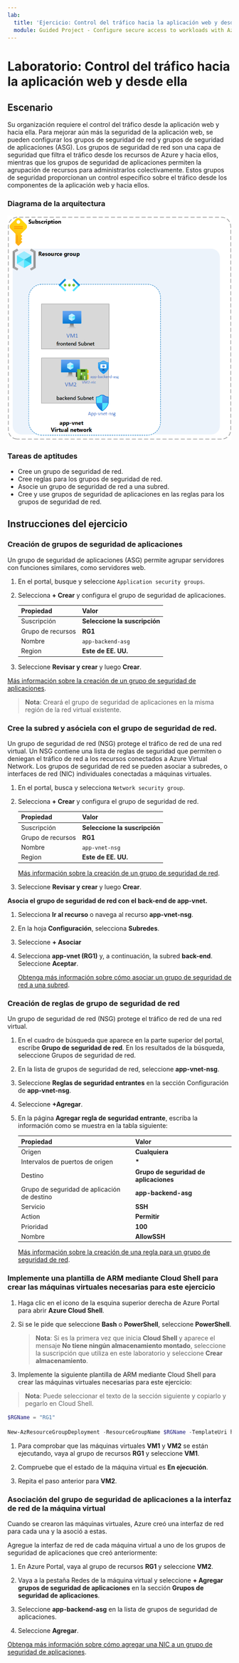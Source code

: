 ```yaml
---
lab:
  title: 'Ejercicio: Control del tráfico hacia la aplicación web y desde ella'
  module: Guided Project - Configure secure access to workloads with Azure virtual networking services
---
```


# Laboratorio: Control del tráfico hacia la aplicación web y desde ella

## Escenario

Su organización requiere el control del tráfico desde la aplicación web y hacia ella. Para mejorar aún más la seguridad de la aplicación web, se pueden configurar los grupos de seguridad de red y grupos de seguridad de aplicaciones (ASG). Los grupos de seguridad de red son una capa de seguridad que filtra el tráfico desde los recursos de Azure y hacia ellos, mientras que los grupos de seguridad de aplicaciones permiten la agrupación de recursos para administrarlos colectivamente. Estos grupos de seguridad proporcionan un control específico sobre el tráfico desde los componentes de la aplicación web y hacia ellos.

### Diagrama de la arquitectura

![Diagrama en el que se muestra un grupo de seguridad de red y un grupo de seguridad de aplicaciones en una red virtual.](../Media/task-2.png)

### Tareas de aptitudes

- Cree un grupo de seguridad de red.
- Cree reglas para los grupos de seguridad de red.
- Asocie un grupo de seguridad de red a una subred.
- Cree y use grupos de seguridad de aplicaciones en las reglas para los grupos de seguridad de red.

## Instrucciones del ejercicio

### Creación de grupos de seguridad de aplicaciones

Un grupo de seguridad de aplicaciones (ASG) permite agrupar servidores con funciones similares, como servidores web.

1. En el portal, busque y seleccione `Application security groups`.
   
1. Selecciona **+ Crear** y configura el grupo de seguridad de aplicaciones. 

    | Propiedad       | Valor                        |
    | :------------- | :--------------------------- |
    | Suscripción   | **Seleccione la suscripción** |
    | Grupo de recursos | **RG1**                      |
    | Nombre           | `app-backend-asg`          |
    | Region         | **Este de EE. UU.**                  |

1. Seleccione **Revisar y crear** y luego **Crear**.

[Más información sobre la creación de un grupo de seguridad de aplicaciones](https://docs.microsoft.com/azure/virtual-network/tutorial-filter-network-traffic#create-application-security-groups).

>**Nota**: Creará el grupo de seguridad de aplicaciones en la misma región de la red virtual existente.

### Cree la subred y asóciela con el grupo de seguridad de red.

Un grupo de seguridad de red (NSG) protege el tráfico de red de una red virtual. Un NSG contiene una lista de reglas de seguridad que permiten o deniegan el tráfico de red a los recursos conectados a Azure Virtual Network. Los grupos de seguridad de red se pueden asociar a subredes, o interfaces de red (NIC) individuales conectadas a máquinas virtuales.

1. En el portal, busca y selecciona `Network security group`.

1. Selecciona **+ Crear** y configura el grupo de seguridad de red. 

    | Propiedad       | Valor                        |
    | :------------- | :--------------------------- |
    | Suscripción   | **Seleccione la suscripción** |
    | Grupo de recursos | **RG1**                      |
    | Nombre           | `app-vnet-nsg`            |
    | Region         | **Este de EE. UU.**                  |

    [Más información sobre la creación de un grupo de seguridad de red](https://docs.microsoft.com/azure/virtual-network/tutorial-filter-network-traffic#create-a-network-security-group).

1. Seleccione **Revisar y crear** y luego **Crear**.

**Asocia el grupo de seguridad de red con el back-end de app-vnet.**

1. Selecciona **Ir al recurso** o navega al recurso **app-vnet-nsg**.

1. En la hoja **Configuración**, selecciona **Subredes**.

1. Seleccione **+ Asociar**

1. Selecciona **app-vnet (RG1)** y, a continuación, la subred **back-end**. Seleccione **Aceptar**.

    [Obtenga más información sobre cómo asociar un grupo de seguridad de red a una subred](https://docs.microsoft.com/azure/virtual-network/tutorial-filter-network-traffic#associate-a-network-security-group-to-a-subnet).

### Creación de reglas de grupo de seguridad de red

Un grupo de seguridad de red (NSG) protege el tráfico de red de una red virtual.

1. En el cuadro de búsqueda que aparece en la parte superior del portal, escribe **Grupo de seguridad de red**. En los resultados de la búsqueda, seleccione Grupos de seguridad de red.

1. En la lista de grupos de seguridad de red, seleccione **app-vnet-nsg**.

1. Seleccione **Reglas de seguridad entrantes** en la sección Configuración de **app-vnet-nsg**.

1. Seleccione **+Agregar**.

1. En la página **Agregar regla de seguridad entrante**, escriba la información como se muestra en la tabla siguiente:

    | Propiedad                               | Valor                          |
    | :------------------------------------- | :----------------------------- |
    | Origen                                 | **Cualquiera**                        |
    | Intervalos de puertos de origen                     | **\***                         |
    | Destino                            | **Grupo de seguridad de aplicaciones** |
    | Grupo de seguridad de aplicación de destino | **app-backend-asg**            |
    | Servicio                                | **SSH**                        |
    | Action                                 | **Permitir**                      |
    | Prioridad                               | **100**                        |
    | Nombre                                   | **AllowSSH**                   |

    [Más información sobre la creación de una regla para un grupo de seguridad de red](https://docs.microsoft.com/azure/virtual-network/tutorial-filter-network-traffic#create-a-network-security-group).

### Implemente una plantilla de ARM mediante Cloud Shell para crear las máquinas virtuales necesarias para este ejercicio

1. Haga clic en el icono de la esquina superior derecha de Azure Portal para abrir **Azure Cloud Shell**.

1. Si se le pide que seleccione **Bash** o **PowerShell**, seleccione **PowerShell**.

    >**Nota**: Si es la primera vez que inicia **Cloud Shell** y aparece el mensaje **No tiene ningún almacenamiento montado**, seleccione la suscripción que utiliza en este laboratorio y seleccione **Crear almacenamiento**.

1. Implemente la siguiente plantilla de ARM mediante Cloud Shell para crear las máquinas virtuales necesarias para este ejercicio:

>**Nota**: Puede seleccionar el texto de la sección siguiente y copiarlo y pegarlo en Cloud Shell.

   ```powershell
   $RGName = "RG1"
   
   New-AzResourceGroupDeployment -ResourceGroupName $RGName -TemplateUri https://raw.githubusercontent.com/MicrosoftLearning/Configure-secure-access-to-workloads-with-Azure-virtual-networking-services/main/Instructions/Labs/azuredeploy.json
   ```
  
1. Para comprobar que las máquinas virtuales **VM1** y **VM2** se están ejecutando, vaya al grupo de recursos **RG1** y seleccione **VM1**.

1. Compruebe que el estado de la máquina virtual es **En ejecución**.

1. Repita el paso anterior para **VM2**.

### Asociación del grupo de seguridad de aplicaciones a la interfaz de red de la máquina virtual

Cuando se crearon las máquinas virtuales, Azure creó una interfaz de red para cada una y la asoció a estas.

Agregue la interfaz de red de cada máquina virtual a uno de los grupos de seguridad de aplicaciones que creó anteriormente:

1. En Azure Portal, vaya al grupo de recursos **RG1** y seleccione **VM2**.

1. Vaya a la pestaña Redes de la máquina virtual y seleccione **+ Agregar grupos de seguridad de aplicaciones** en la sección **Grupos de seguridad de aplicaciones**.

1. Seleccione **app-backend-asg** en la lista de grupos de seguridad de aplicaciones.

1. Seleccione **Agregar**.

  [Obtenga más información sobre cómo agregar una NIC a un grupo de seguridad de aplicaciones](https://learn.microsoft.com/en-us/azure/virtual-network/virtual-network-network-interface?tabs=azure-portal#add-or-remove-from-application-security-groups).
